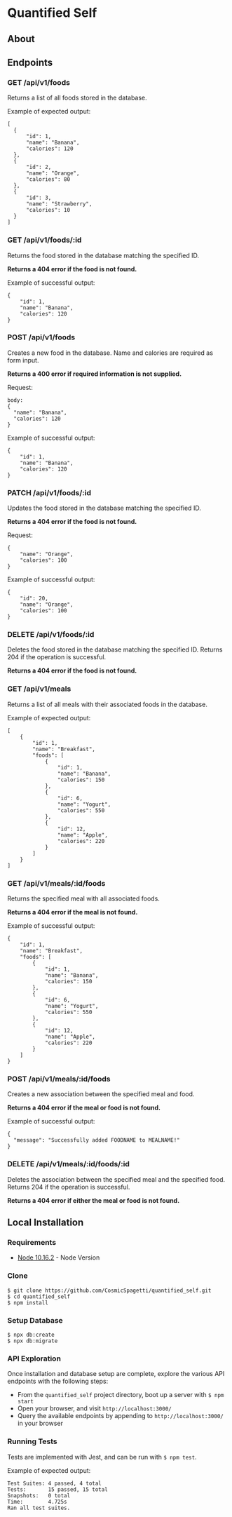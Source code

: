 # Quantified Self

## About

## Endpoints

### GET /api/v1/foods

Returns a list of all foods stored in the database.

Example of expected output:
```
[
  {
      "id": 1,
      "name": "Banana",
      "calories": 120
  },
  {
      "id": 2,
      "name": "Orange",
      "calories": 80
  },
  {
      "id": 3,
      "name": "Strawberry",
      "calories": 10
  }
]
```

### GET /api/v1/foods/:id

Returns the food stored in the database matching the specified ID.

**Returns a 404 error if the food is not found.**

Example of successful output:
```
{
    "id": 1,
    "name": "Banana",
    "calories": 120
}
```

### POST /api/v1/foods

Creates a new food in the database. Name and calories are required as form input.

**Returns a 400 error if required information is not supplied.**

Request:
```
body:
{
  "name": "Banana",
  "calories": 120
}
```

Example of successful output:
```
{
    "id": 1,
    "name": "Banana",
    "calories": 120
}
```

### PATCH /api/v1/foods/:id

Updates the food stored in the database matching the specified ID.

**Returns a 404 error if the food is not found.**

Request:
```
{
    "name": "Orange",
    "calories": 100
}
```

Example of successful output:
```
{
    "id": 20,
    "name": "Orange",
    "calories": 100
}
```

### DELETE /api/v1/foods/:id

Deletes the food stored in the database matching the specified ID.  Returns 204 if the operation is successful.

**Returns a 404 error if the food is not found.**

### GET /api/v1/meals

Returns a list of all meals with their associated foods in the database.

Example of expected output:
```
[
    {
        "id": 1,
        "name": "Breakfast",
        "foods": [
            {
                "id": 1,
                "name": "Banana",
                "calories": 150
            },
            {
                "id": 6,
                "name": "Yogurt",
                "calories": 550
            },
            {
                "id": 12,
                "name": "Apple",
                "calories": 220
            }
        ]
    }
]
```

### GET /api/v1/meals/:id/foods

Returns the specified meal with all associated foods.

**Returns a 404 error if the meal is not found.**

Example of successful output:
```
{
    "id": 1,
    "name": "Breakfast",
    "foods": [
        {
            "id": 1,
            "name": "Banana",
            "calories": 150
        },
        {
            "id": 6,
            "name": "Yogurt",
            "calories": 550
        },
        {
            "id": 12,
            "name": "Apple",
            "calories": 220
        }
    ]
}
```

### POST /api/v1/meals/:id/foods

Creates a new association between the specified meal and food.

**Returns a 404 error if the meal or food is not found.**

Example of successful output:
```
{
  "message": "Successfully added FOODNAME to MEALNAME!"
}
```

### DELETE /api/v1/meals/:id/foods/:id

Deletes the association between the specified meal and the specified food.  Returns 204 if the operation is successful.

**Returns a 404 error if either the meal or food is not found.**

## Local Installation

### Requirements

* [Node 10.16.2](https://nodejs.org/en/download/) - Node Version

### Clone

```
$ git clone https://github.com/CosmicSpagetti/quantified_self.git
$ cd quantified_self
$ npm install
```

### Setup Database

```
$ npx db:create
$ npx db:migrate
```

### API Exploration

Once installation and database setup are complete, explore the various API endpoints with the following steps:
* From the `quantified_self` project directory, boot up a server with `$ npm start`
* Open your browser, and visit `http://localhost:3000/`
* Query the available endpoints by appending to `http://localhost:3000/` in your browser

### Running Tests

Tests are implemented with Jest, and can be run with `$ npm test`.

Example of expected output:
```
Test Suites: 4 passed, 4 total
Tests:       15 passed, 15 total
Snapshots:   0 total
Time:        4.725s
Ran all test suites.
```
